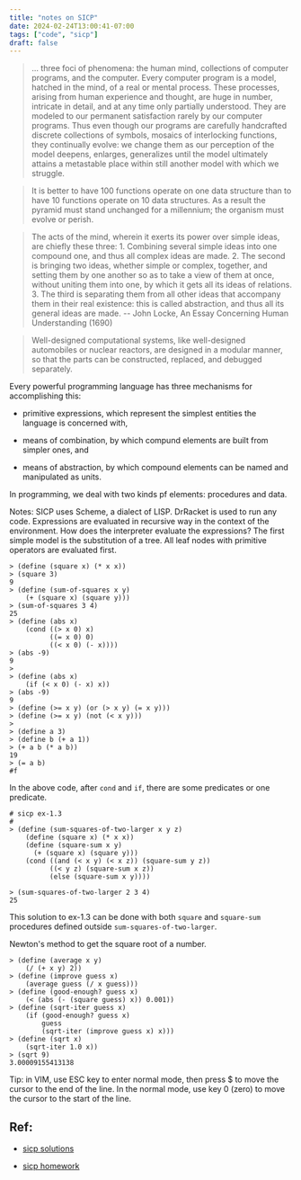 ```yaml
---
title: "notes on SICP"
date: 2024-02-24T13:00:41-07:00
tags: ["code", "sicp"]
draft: false
---
```


> ... three foci of phenomena: the human mind, collections of computer programs, and the computer. Every computer program is a model, hatched in the mind, of a real or mental process. These processes, arising from human experience and thought, are huge in number, intricate in detail, and at any time only partially understood. They are modeled to our permanent satisfaction rarely by our computer programs. Thus even though our programs are carefully handcrafted discrete collections of symbols, mosaics of interlocking functions, they continually evolve: we change them as our perception of the model deepens, enlarges, generalizes until the model ultimately attains a metastable place within still another model with which we struggle.

> It is better to have 100 functions operate on one data structure than to have 10 functions operate on 10 data structures. As a result the pyramid must stand unchanged for a millennium; the organism must evolve or perish.
 
> The acts of the mind, wherein it exerts its power over simple ideas, are chiefly these three: 1. Combining several simple ideas into one compound one, and thus all complex ideas are made. 2. The second is bringing two ideas, whether simple or complex, together, and setting them by one another so as to take a view of them at once, without uniting them into one, by which it gets all its ideas of relations. 3. The third is separating them from all other ideas that accompany them in their real existence: this is called abstraction, and thus all its general ideas are made. -- John Locke, An Essay Concerning Human Understanding (1690)

> Well-designed computational systems, like well-designed automobiles or nuclear reactors, are designed in a modular manner, so that the parts can be constructed, replaced, and debugged separately.

Every powerful programming language has three mechanisms for accomplishing this:

* primitive expressions, which represent the simplest entities the language is concerned with,

* means of combination, by which compund elements are built from simpler ones, and 

* means of abstraction, by which compound elements can be named and manipulated as units.

In programming, we deal with two kinds pf elements: procedures and data.

Notes: SICP uses Scheme, a dialect of LISP. DrRacket is used to run any code. Expressions are evaluated in recursive way in the context of the environment. How does the interpreter evaluate the expressions? The first simple model is the substitution of a tree. All leaf nodes with primitive operators are evaluated first.

```
> (define (square x) (* x x))
> (square 3)
9
> (define (sum-of-squares x y)
    (+ (square x) (square y)))
> (sum-of-squares 3 4)
25
> (define (abs x)
    (cond ((> x 0) x)
          ((= x 0) 0)
          ((< x 0) (- x))))
> (abs -9)
9
>
> (define (abs x)
    (if (< x 0) (- x) x))
> (abs -9)
9
> (define (>= x y) (or (> x y) (= x y)))
> (define (>= x y) (not (< x y)))
>
> (define a 3)
> (define b (+ a 1))
> (+ a b (* a b))
19
> (= a b)
#f
```

In the above code, after ```cond``` and ```if```, there are some predicates or one predicate.

```
# sicp ex-1.3
#
> (define (sum-squares-of-two-larger x y z)
    (define (square x) (* x x))
    (define (square-sum x y)
      (+ (square x) (square y)))
    (cond ((and (< x y) (< x z)) (square-sum y z))
          ((< y z) (square-sum x z))
          (else (square-sum x y))))
      
> (sum-squares-of-two-larger 2 3 4)
25
```

This solution to ex-1.3 can be done with both ```square``` and ```square-sum``` procedures defined outside ```sum-squares-of-two-larger```.

Newton's method to get the square root of a number.

```
> (define (average x y)
    (/ (+ x y) 2))
> (define (improve guess x)
    (average guess (/ x guess)))
> (define (good-enough? guess x)
    (< (abs (- (square guess) x)) 0.001))
> (define (sqrt-iter guess x)
    (if (good-enough? guess x)
        guess
        (sqrt-iter (improve guess x) x)))
> (define (sqrt x)
    (sqrt-iter 1.0 x))
> (sqrt 9)
3.00009155413138
```

Tip: in VIM, use ESC key to enter normal mode, then press $ to move the cursor to the end of the line. In the normal mode, use key 0 (zero) to move the cursor to the start of the line.

## Ref:

* [sicp solutions](https://github.com/lambda-study-group/sicp)

* [sicp homework](https://github.com/asukaminato0721/cs61a-2021-summer)


